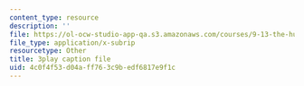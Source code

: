 ```yaml
---
content_type: resource
description: ''
file: https://ol-ocw-studio-app-qa.s3.amazonaws.com/courses/9-13-the-human-brain-spring-2019/4c0f4f53d04aff763c9bedf6817e9f1c_SchmVoc5NzY.srt
file_type: application/x-subrip
resourcetype: Other
title: 3play caption file
uid: 4c0f4f53-d04a-ff76-3c9b-edf6817e9f1c
---
```

